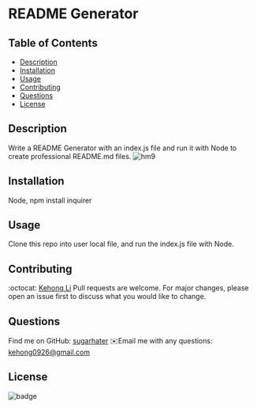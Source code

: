 # README Generator

## Table of Contents
- [Description](#description)
- [Installation](#installation)
- [Usage](#usage)
- [Contributing](#contributing)
- [Questions](#questions)
- [License](#license)

## Description
Write a README Generator with an index.js file and run it with Node to create professional README.md files.
![hm9](https://user-images.githubusercontent.com/71996574/102562788-d0b16400-40a5-11eb-9ef7-e80d15711fb5.gif)

## Installation
Node, npm install inquirer

## Usage
Clone this repo into user local file, and run the index.js file with Node.

## Contributing
:octocat: [Kehong Li](https://github.com/sugarhater)
Pull requests are welcome. For major changes, please open an issue first to discuss what you would like to change.

## Questions
Find me on GitHub: [sugarhater](https://github.com/sugarhater)
✉️Email me with any questions: kehong0926@gmail.com

## License
![badge](https://img.shields.io/badge/license-MIT-brightgreen)
